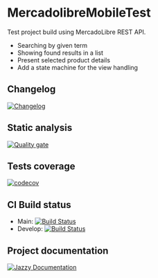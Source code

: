 # MercadolibreMobileTest

Test project build using MercadoLibre REST API.
* Searching by given term
* Showing found results in a list
* Present selected product details
* Add a state machine for the view handling

## Changelog ##

[![Changelog](:scroll:)](https://github.com/ingjohnguerrero/MercadolibreMobileTest/blob/main/CHANGELOG.md)

## Static analysis ##

[![Quality gate](https://sonarcloud.io/api/project_badges/quality_gate?project=ingjohnguerrero_MercadolibreMobileTest)](https://sonarcloud.io/dashboard?id=ingjohnguerrero_MercadolibreMobileTest)

## Tests coverage ###

[![codecov](https://codecov.io/gh/ingjohnguerrero/MercadolibreMobileTest/branch/main/graph/badge.svg?token=tr3x4sKNOo)](https://codecov.io/gh/ingjohnguerrero/MercadolibreMobileTest)

## CI Build status ##

- Main: [![Build Status](https://app.bitrise.io/app/74b43ad5976193aa/status.svg?token=f5xLEzwfgMYzFwLmYFQUgg&branch=main)](https://app.bitrise.io/app/74b43ad5976193aa)
- Develop: [![Build Status](https://app.bitrise.io/app/74b43ad5976193aa/status.svg?token=f5xLEzwfgMYzFwLmYFQUgg&branch=develop)](https://app.bitrise.io/app/74b43ad5976193aa)

## Project documentation ##

[![Jazzy Documentation](:bookmark_tabs:)](https://ingjohnguerrero.github.io/MercadolibreMobileTest)